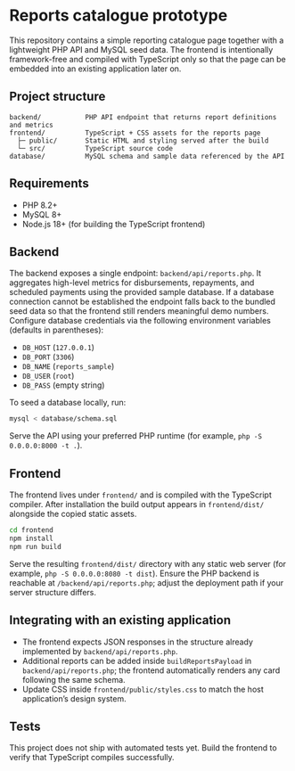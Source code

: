 # Reports catalogue prototype

This repository contains a simple reporting catalogue page together with a lightweight PHP API and MySQL seed data. The frontend is intentionally framework-free and compiled with TypeScript only so that the page can be embedded into an existing application later on.

## Project structure

```
backend/           PHP API endpoint that returns report definitions and metrics
frontend/          TypeScript + CSS assets for the reports page
  ├─ public/       Static HTML and styling served after the build
  └─ src/          TypeScript source code
database/          MySQL schema and sample data referenced by the API
```

## Requirements

* PHP 8.2+
* MySQL 8+
* Node.js 18+ (for building the TypeScript frontend)

## Backend

The backend exposes a single endpoint: `backend/api/reports.php`. It aggregates high-level metrics for disbursements, repayments, and scheduled payments using the provided sample database. If a database connection cannot be established the endpoint falls back to the bundled seed data so that the frontend still renders meaningful demo numbers. Configure database credentials via the following environment variables (defaults in parentheses):

* `DB_HOST` (`127.0.0.1`)
* `DB_PORT` (`3306`)
* `DB_NAME` (`reports_sample`)
* `DB_USER` (`root`)
* `DB_PASS` (empty string)

To seed a database locally, run:

```bash
mysql < database/schema.sql
```

Serve the API using your preferred PHP runtime (for example, `php -S 0.0.0.0:8000 -t .`).

## Frontend

The frontend lives under `frontend/` and is compiled with the TypeScript compiler. After installation the build output appears in `frontend/dist/` alongside the copied static assets.

```bash
cd frontend
npm install
npm run build
```

Serve the resulting `frontend/dist/` directory with any static web server (for example, `php -S 0.0.0.0:8080 -t dist`). Ensure the PHP backend is reachable at `/backend/api/reports.php`; adjust the deployment path if your server structure differs.

## Integrating with an existing application

* The frontend expects JSON responses in the structure already implemented by `backend/api/reports.php`.
* Additional reports can be added inside `buildReportsPayload` in `backend/api/reports.php`; the frontend automatically renders any card following the same schema.
* Update CSS inside `frontend/public/styles.css` to match the host application’s design system.

## Tests

This project does not ship with automated tests yet. Build the frontend to verify that TypeScript compiles successfully.
